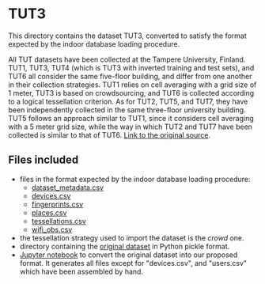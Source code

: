 # TUT3

This directory contains the dataset TUT3, converted to satisfy the format expected by the indoor database loading procedure.

All TUT datasets have been collected at the Tampere University, Finland. TUT1, TUT3, TUT4 (which is TUT3 with inverted training and test sets), and TUT6 all consider the same five-floor building, and differ from one another in their collection strategies. TUT1 relies on cell averaging with a grid size of 1 meter, TUT3 is based on crowdsourcing, and TUT6 is collected according to a logical tessellation criterion. As for TUT2, TUT5, and TUT7, they have been independently collected in the same three-floor university building. TUT5 follows an approach similar to TUT1, since it considers cell averaging with a 5 meter grid size, while the way in which TUT2 and TUT7 have been collected is similar to that of TUT6. [Link to the original source](https://zenodo.org/record/889798#.YnzCMhNBw-R).

## Files included

* files in the format expected by the indoor database loading procedure:
  * [dataset_metadata.csv](https://github.com/dslab-uniud/Database-indoor/blob/main/Datasets/converted_datasets/TUT3/dataset_metadata.csv)
  * [devices.csv](https://github.com/dslab-uniud/Database-indoor/blob/main/Datasets/converted_datasets/TUT3/devices.csv)
  * [fingerprints.csv](https://github.com/dslab-uniud/Database-indoor/blob/main/Datasets/converted_datasets/TUT3/fingerprints.csv)
  * [places.csv](https://github.com/dslab-uniud/Database-indoor/blob/main/Datasets/converted_datasets/TUT3/places.csv)
  * [tessellations.csv](https://github.com/dslab-uniud/Database-indoor/blob/main/Datasets/converted_datasets/TUT3/tessellations.csv)
  * [wifi_obs.csv](https://github.com/dslab-uniud/Database-indoor/blob/main/Datasets/converted_datasets/TUT3/wifi_obs.csv)
* the tessellation strategy used to import the dataset is the _crowd_ one.
* directory containing the [original dataset](https://github.com/dslab-uniud/Database-indoor/blob/main/Datasets/raw_datasets/TUT/TUT3/) in Python pickle format.
* [Jupyter notebook](https://github.com/dslab-uniud/Database-indoor/blob/main/Datasets/tut_convert.ipynb) to convert the original dataset into our proposed format. It generates all files except for "devices.csv", and "users.csv" which have been assembled by hand.
